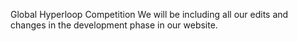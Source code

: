 Global Hyperloop Competition
We will be including all our edits and changes in the development phase in our website.
